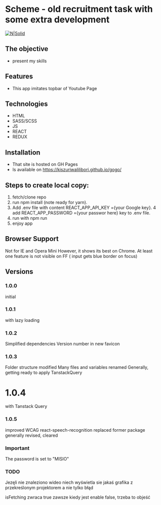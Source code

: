 # Scheme - old recruitment task with some extra development

[![N|Solid](https://cldup.com/dTxpPi9lDf.thumb.png)](https://nodesource.com/products/nsolid)

## The objective

-   present my skills

## Features

-   This app imitates topbar of Youtube Page

## Technologies

-   HTML
-   SASS/SCSS
-   JS
-   REACT
-   REDUX

## Installation

-   That site is hosted on GH Pages
-   Is available on https://kiszuriwalilibori.github.io/gogo/

## Steps to create local copy:

1. fetch/clone repo
2. run npm install (note ready for yarn).
3. Add .env file with content REACT_APP_API_KEY ={your Google key}.
   4 add REACT_APP_PASSWORD ={your passwor here} key to .env file.
4. run with npm run
5. enjoy app

## Browser Support

Not for IE and Opera Mini
However, it shows its best on Chrome. At least one feature is not visible on FF ( input gets blue border on focus)

## Versions

### 1.0.0

initial

### 1.0.1

with lazy loading

### 1.0.2

Simplified dependencies
Version number in <head>
new favicon

### 1.0.3

Folder structure modified
Many files and variables renamed
Generally, getting ready to apply TanstackQuery

# 1.0.4

with Tanstack Query

### 1.0.5

improved WCAG
react-speech-recognition replaced former package
generally revised, cleared

### Important

The password is set to "MISIO"

### TODO

Jezęli nie znaleziono wideo niech wyświetla sie jakaś grafika z przekreślonym projektorem a nie tylko błąd

isFetching zwraca true zawsze kiedy jest enable false, trzeba to objeść

